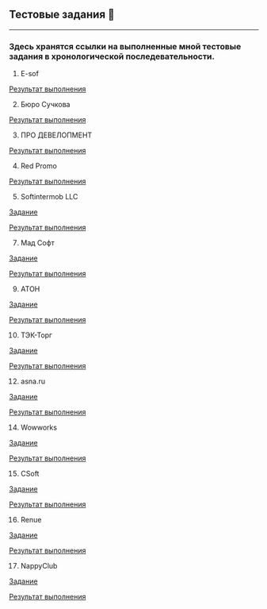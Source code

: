 ## Тестовые задания 💼
---
### Здесь хранятся ссылки на выполненные мной тестовые задания в хронологической последевательности.

1. E-sof

[Результат выполнения](https://docs.google.com/spreadsheets/d/10mBE59LrA1FWWQHtv2mzvpHlsb8N6CuBXkSF9VJxCb4/edit?usp=drive_link)

2. Бюро Сучкова

[Результат выполнения](https://docs.google.com/spreadsheets/d/17zrvBDNhxphPkEZ7xd1KwXADeS0O1x_vIVXfirI-Eko/edit?usp=drive_link)

3. ПРО ДЕВЕЛОПМЕНТ

[Результат выполнения](https://docs.google.com/spreadsheets/d/1XXWyKTm9jbgrsuSSmEPdu7AYaECRKZfGQnrgJJQCYnI/edit?usp=drive_link)

4. Red Promo

[Результат выполнения](https://docs.google.com/spreadsheets/d/1fC9LqY7z-yvFXO_jP6Ez7QfRhlbU0xVdKXE47GZgkkc/edit?usp=drive_link)

5. Softintermob LLC
   
[Задание](https://docs.google.com/document/d/1nCGc9MAcZz2cJG8LUykMLIybKQm0P7HZ_6IwpaQtCxI/edit)

[Результат выполнения](https://docs.google.com/document/d/1xZkup5xxdAEsbL-Ngo8IoTC9UixD3QhtXYPjnprAado/edit?usp=drive_link)

7. Мад Софт
   
[Задание](https://github.com/Baidak-Evgenii/ArtsiomRusau_Course/blob/master/web_testing.md)

[Результат выполнения](https://docs.google.com/spreadsheets/d/1g4cmDJdLpTQVadTGmxo_6vp3CkbOHtAfkAg-j0pKThE/edit?gid=0#gid=0)

9. АТОН
   
[Задание](https://docs.google.com/document/d/1U4A3cyC3J2262QZyAeEYOPr7fhlV4KPX9YmCTFhBmWE/edit?usp=drive_link)

[Результат выполнения](https://docs.google.com/spreadsheets/d/19QMf657jOezGOpSkKXwYdBcfuzrU0wbZmOUFiTXz6Uk/edit?usp=drive_link)

10. ТЭК-Торг
    
[Задание](https://docs.google.com/document/d/1MoV7NCO6S1DQDR9WK9CHh4ctXaXOGkfm/edit?usp=drive_link&ouid=109630940720999050377&rtpof=true&sd=true)

[Результат выполнения](https://docs.google.com/document/d/1sCe55CkOuYTwI_hRk2qjha1e0C8Ix-UD9D5zlIcO78g/edit?usp=drive_link)

12. asna.ru
    
[Задание](https://github.com/Baidak-Evgenii/ArtsiomRusau_Course/blob/master/web_testing.md)

[Результат выполнения](https://docs.google.com/document/d/1x0-METm_OYtw6ruN0qcDQ5jatvm2bCxz/edit)

14. Wowworks
    
[Задание](https://docs.google.com/document/d/1pt-qJeLsB1Lgknv-GmcrEG9qt750MeMj-Y2EapZzEIo/edit?usp=drive_link)

[Результат выполнения](https://docs.google.com/document/d/1yCtfqFIhY0oJIrj_Dx7t5eMI_TQCz4-_/edit?usp=drive_link&ouid=109630940720999050377&rtpof=true&sd=true)

15. CSoft
    
[Задание](https://drive.google.com/drive/folders/1JklCRwSOevJRxAJl1kafHNXg6LHdPxJR?usp=drive_link)

[Результат выполнения](https://drive.google.com/drive/folders/19PsfLTyepqAP9sdyLiJcEHpn7NO2ywk5?usp=drive_link)

16. Renue

[Задание](https://drive.google.com/drive/folders/1Di2Sh1hNjTLYxvd94NbBdVhidEyEjKOE?usp=drive_link)

[Результат выполнения](https://drive.google.com/drive/folders/15RzttsYhdPpN_1dvQHzuSizZ3qL3Rkj7?usp=drive_link)

17. NappyClub

[Задание](https://drive.google.com/drive/folders/194L_TB4V0pwSSaN54OLl_Xw4z1J3Q_Qu?usp=drive_link)

[Результат выполнения]()
